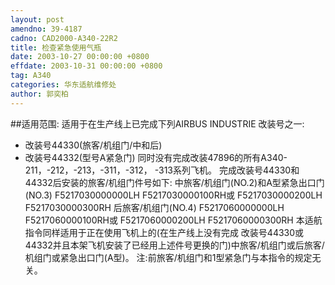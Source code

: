```yaml
---
layout: post
amendno: 39-4187
cadno: CAD2000-A340-22R2
title: 检查紧急使用气瓶
date: 2003-10-27 00:00:00 +0800
effdate: 2003-10-31 00:00:00 +0800
tag: A340
categories: 华东适航维修处
author: 郭奕柏
---
```


##适用范围:
适用于在生产线上已完成下列AIRBUS INDUSTRIE 改装号之一:
- 改装号44330(旅客/机组门/中和后)
- 改装号44332(型号A紧急门)     同时没有完成改装47896的所有A340-211，-212，-213，-311，-312，
-313系列飞机。     完成改装号44330和44332后安装的旅客/机组门件号如下:     中旅客/机组门(NO.2)和A型紧急出口门(NO.3) F5217030000000LH F5217030000100RH或 F5217030000200LH F5217030000300RH     后旅客/机组门(NO.4) F5217060000000LH F5217060000100RH或 F5217060000200LH F5217060000300RH     本适航指令同样适用于正在使用飞机上的(在生产线上没有完成
改装号44330或44332并且本架飞机安装了已经用上述件号更换的门)中旅客/机组门或后旅客/机组门或紧急出口门(A型)。     注:前旅客/机组门和1型紧急门与本指令的规定无关。

